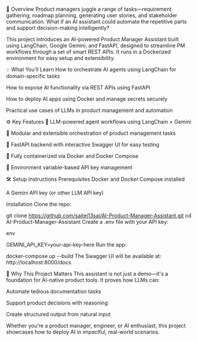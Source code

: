 🧠 Overview
Product managers juggle a range of tasks—requirement gathering, roadmap planning, generating user stories, and stakeholder communication. What if an AI assistant could automate the repetitive parts and support decision-making intelligently?

This project introduces an AI-powered Product Manager Assistant built using LangChain, Google Gemini, and FastAPI, designed to streamline PM workflows through a set of smart REST APIs. It runs in a Dockerized environment for easy setup and extensibility.

💡 What You’ll Learn
How to orchestrate AI agents using LangChain for domain-specific tasks

How to expose AI functionality via REST APIs using FastAPI

How to deploy AI apps using Docker and manage secrets securely

Practical use cases of LLMs in product management and automation

⚙️ Key Features
🧠 LLM-powered agent workflows using LangChain + Gemini

🔗 Modular and extensible orchestration of product management tasks

🔧 FastAPI backend with interactive Swagger UI for easy testing

🐳 Fully containerized via Docker and Docker Compose

🔐 Environment variable-based API key management

🛠️ Setup Instructions
Prerequisites
Docker and Docker Compose installed

A Gemini API key (or other LLM API key)

Installation
Clone the repo:


git clone https://github.com/saitej13sai/AI-Product-Manager-Assistant.git
cd AI-Product-Manager-Assistant
Create a .env file with your API key:

env

GEMINI_API_KEY=your-api-key-here
Run the app:


docker-compose up --build
The Swagger UI will be available at: http://localhost:8000/docs


📌 Why This Project Matters
This assistant is not just a demo—it's a foundation for AI-native product tools. It proves how LLMs can:

Automate tedious documentation tasks

Support product decisions with reasoning

Create structured output from natural input

Whether you’re a product manager, engineer, or AI enthusiast, this project showcases how to deploy AI in impactful, real-world scenarios.


